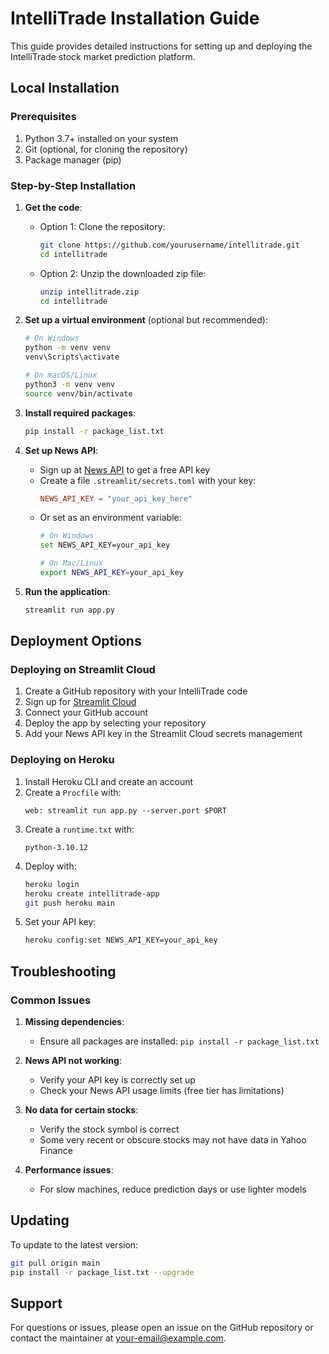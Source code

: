# IntelliTrade Installation Guide

This guide provides detailed instructions for setting up and deploying the IntelliTrade stock market prediction platform.

## Local Installation

### Prerequisites

1. Python 3.7+ installed on your system
2. Git (optional, for cloning the repository)
3. Package manager (pip)

### Step-by-Step Installation

1. **Get the code**:
   - Option 1: Clone the repository:
     ```bash
     git clone https://github.com/yourusername/intellitrade.git
     cd intellitrade
     ```
   - Option 2: Unzip the downloaded zip file:
     ```bash
     unzip intellitrade.zip
     cd intellitrade
     ```

2. **Set up a virtual environment** (optional but recommended):
   ```bash
   # On Windows
   python -m venv venv
   venv\Scripts\activate

   # On macOS/Linux
   python3 -m venv venv
   source venv/bin/activate
   ```

3. **Install required packages**:
   ```bash
   pip install -r package_list.txt
   ```

4. **Set up News API**:
   - Sign up at [News API](https://newsapi.org) to get a free API key
   - Create a file `.streamlit/secrets.toml` with your key:
     ```toml
     NEWS_API_KEY = "your_api_key_here"
     ```
   - Or set as an environment variable:
     ```bash
     # On Windows
     set NEWS_API_KEY=your_api_key

     # On Mac/Linux
     export NEWS_API_KEY=your_api_key
     ```

5. **Run the application**:
   ```bash
   streamlit run app.py
   ```

## Deployment Options

### Deploying on Streamlit Cloud

1. Create a GitHub repository with your IntelliTrade code
2. Sign up for [Streamlit Cloud](https://streamlit.io/cloud)
3. Connect your GitHub account
4. Deploy the app by selecting your repository
5. Add your News API key in the Streamlit Cloud secrets management

### Deploying on Heroku

1. Install Heroku CLI and create an account
2. Create a `Procfile` with:
   ```
   web: streamlit run app.py --server.port $PORT
   ```
3. Create a `runtime.txt` with:
   ```
   python-3.10.12
   ```
4. Deploy with:
   ```bash
   heroku login
   heroku create intellitrade-app
   git push heroku main
   ```
5. Set your API key:
   ```bash
   heroku config:set NEWS_API_KEY=your_api_key
   ```

## Troubleshooting

### Common Issues

1. **Missing dependencies**:
   - Ensure all packages are installed: `pip install -r package_list.txt`

2. **News API not working**:
   - Verify your API key is correctly set up
   - Check your News API usage limits (free tier has limitations)

3. **No data for certain stocks**:
   - Verify the stock symbol is correct
   - Some very recent or obscure stocks may not have data in Yahoo Finance

4. **Performance issues**:
   - For slow machines, reduce prediction days or use lighter models

## Updating

To update to the latest version:

```bash
git pull origin main
pip install -r package_list.txt --upgrade
```

## Support

For questions or issues, please open an issue on the GitHub repository or contact the maintainer at your-email@example.com.